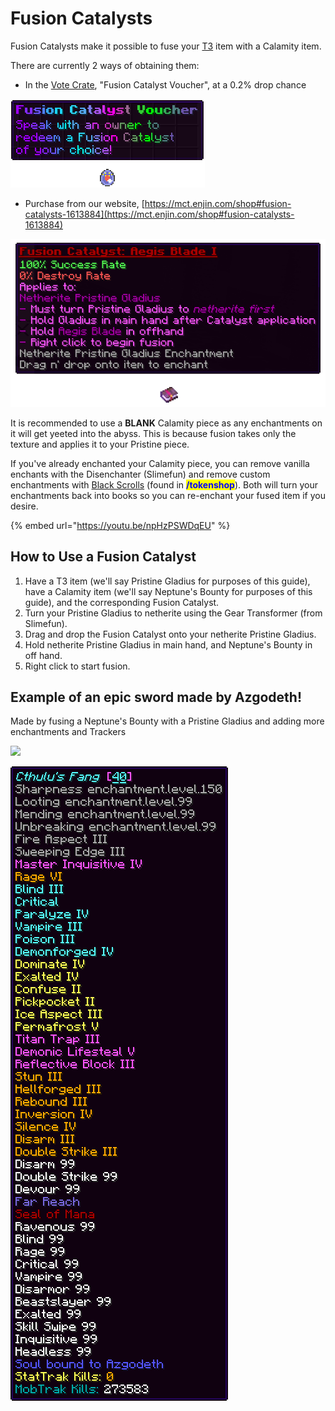# Fusion Catalysts

Fusion Catalysts make it possible to fuse your [T3](../../../tantrum-gear-progression/tier-3-pristine/) item with a Calamity item.

There are currently 2 ways of obtaining them:

* In the [Vote Crate](../../../economy/crates/vote-crate/), "Fusion Catalyst Voucher", at a 0.2% drop chance

![](<../../../.gitbook/assets/fusion catalyst voucher.png>)

* Purchase from our website, [https://mct.enjin.com/shop#fusion-catalysts-1613884](https://mct.enjin.com/shop#fusion-catalysts-1613884)

![](<../../../.gitbook/assets/fusion catalyst.gif>)

It is recommended to use a **BLANK** Calamity piece as any enchantments on it will get yeeted into the abyss. This is because fusion takes only the texture and applies it to your Pristine piece.&#x20;

If you've already enchanted your Calamity piece, you can remove vanilla enchants with the Disenchanter (Slimefun) and remove custom enchantments with [Black Scrolls](../../../economy/tokens-and-token-shop/ae-items.md) (found in <mark style="color:blue;">**/tokenshop**</mark>). Both will turn your enchantments back into books so you can re-enchant your fused item if you desire.

{% embed url="https://youtu.be/npHzPSWDqEU" %}

## How to Use a Fusion Catalyst

1. Have a T3 item (we'll say Pristine Gladius for purposes of this guide), have a Calamity item (we'll say Neptune's Bounty for purposes of this guide), and the corresponding Fusion Catalyst.
2. Turn your Pristine Gladius to netherite using the Gear Transformer (from Slimefun).
3. Drag and drop the Fusion Catalyst onto your netherite Pristine Gladius.
4. Hold netherite Pristine Gladius in main hand, and Neptune's Bounty in off hand.
5. Right click to start fusion.

## Example of an epic sword made by Azgodeth!

Made by fusing a Neptune's Bounty with a Pristine Gladius and adding more enchantments and Trackers

![](../../../.gitbook/assets/neptunes\_bounty.png)

![](<../../../.gitbook/assets/azgos sword (2) (1) (1).png>)
